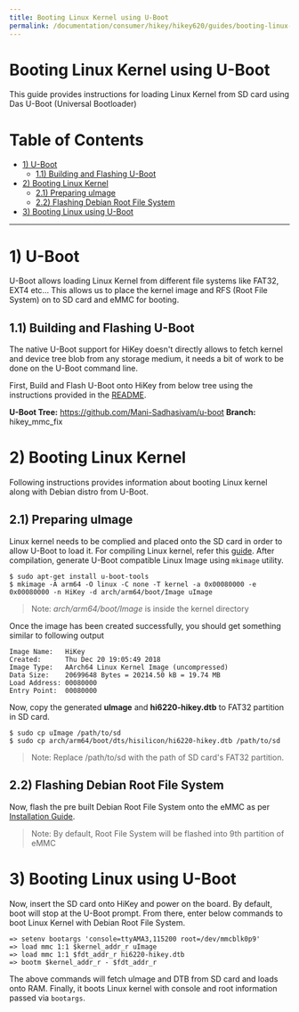 ```yaml
---
title: Booting Linux Kernel using U-Boot
permalink: /documentation/consumer/hikey/hikey620/guides/booting-linux-kernel-using-uboot/
---
```


# Booting Linux Kernel using U-Boot

This guide provides instructions for loading Linux Kernel from SD card using
Das U-Boot (Universal Bootloader)

# Table of Contents

- [1) U-Boot](#1-u-boot)
    - [1.1) Building and Flashing U-Boot](#11-building-and-flashing-u-boot)
- [2) Booting Linux Kernel](#2-booting-linux-kernel)
    - [2.1) Preparing uImage](#21-preparing-uImage)
    - [2.2) Flashing Debian Root File System](#22-flashing-debian-root-file-system)
- [3) Booting Linux using U-Boot](#3-booting-linux-using-u-boot)

***

# 1) U-Boot

U-Boot allows loading Linux Kernel from different file systems like FAT32, EXT4 etc... This allows us to place
the kernel image and RFS (Root File System) on to SD card and eMMC for booting.

## 1.1) Building and Flashing U-Boot

The native U-Boot support for HiKey doesn't directly allows to fetch kernel and device tree blob from
any storage medium, it needs a bit of work to be done on the U-Boot command line.

First, Build and Flash U-Boot onto HiKey from below tree using the instructions provided
in the [README](https://git.denx.de/?p=u-boot.git;a=blob_plain;f=board/hisilicon/hikey/README;hb=HEAD).

**U-Boot Tree:** https://github.com/Mani-Sadhasivam/u-boot
**Branch:** hikey_mmc_fix

# 2) Booting Linux Kernel

Following instructions provides information about booting Linux kernel along with
Debian distro from U-Boot.

## 2.1) Preparing uImage

Linux kernel needs to be complied and placed onto the SD card in order to allow U-Boot to load it. For
compiling Linux kernel, refer this [guide](https://github.com/96boards/documentation/blob/master/consumer/hikey/hikey620/build/linux-kernel.md).
After compilation, generate U-Boot compatible Linux Image using `mkimage` utility.

```shell
$ sudo apt-get install u-boot-tools
$ mkimage -A arm64 -O linux -C none -T kernel -a 0x00080000 -e 0x00080000 -n HiKey -d arch/arm64/boot/Image uImage
```
> Note: *arch/arm64/boot/Image* is inside the kernel directory

Once the image has been created successfully, you should get something similar to following output

```
Image Name:   HiKey
Created:      Thu Dec 20 19:05:49 2018
Image Type:   AArch64 Linux Kernel Image (uncompressed)
Data Size:    20699648 Bytes = 20214.50 kB = 19.74 MB
Load Address: 00080000
Entry Point:  00080000
```
Now, copy the generated **uImage** and **hi6220-hikey.dtb** to FAT32 partition in SD card.

```shell
$ sudo cp uImage /path/to/sd
$ sudo cp arch/arm64/boot/dts/hisilicon/hi6220-hikey.dtb /path/to/sd
```
> Note: Replace /path/to/sd with the path of SD card's FAT32 partition.

## 2.2) Flashing Debian Root File System

Now, flash the pre built Debian Root File System onto the eMMC as per [Installation Guide](https://github.com/96boards/documentation/blob/master/consumer/hikey/hikey620/installation/linux-fastboot.md#step-3-install-operating-system-update-using-downloaded-files).

> Note: By default, Root File System will be flashed into 9th partition of eMMC

# 3) Booting Linux using U-Boot

Now, insert the SD card onto HiKey and power on the board. By default, boot will stop
at the U-Boot prompt. From there, enter below commands to boot Linux Kernel with Debian
Root File System.

```shell
=> setenv bootargs 'console=ttyAMA3,115200 root=/dev/mmcblk0p9'
=> load mmc 1:1 $kernel_addr_r uImage
=> load mmc 1:1 $fdt_addr_r hi6220-hikey.dtb
=> bootm $kernel_addr_r - $fdt_addr_r
```

The above commands will fetch uImage and DTB from SD card and loads onto RAM. Finally, it
boots Linux kernel with console and root information passed via `bootargs`.
